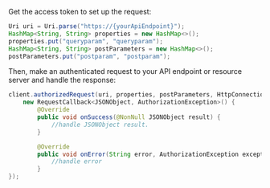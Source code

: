 Get the access token to set up the request:

```java
Uri uri = Uri.parse("https://{yourApiEndpoint}");
HashMap<String, String> properties = new HashMap<>();
properties.put("queryparam", "queryparam");
HashMap<String, String> postParameters = new HashMap<>();
postParameters.put("postparam", "postparam");
```

Then, make an authenticated request to your API endpoint or resource server and handle the response:

```java
client.authorizedRequest(uri, properties, postParameters, HttpConnection.RequestMethod.POST,
    new RequestCallback<JSONObject, AuthorizationException>() {
        @Override
        public void onSuccess(@NonNull JSONObject result) {
            //handle JSONObject result.
        }

        @Override
        public void onError(String error, AuthorizationException exception) {
            //handle error
        }
});
```